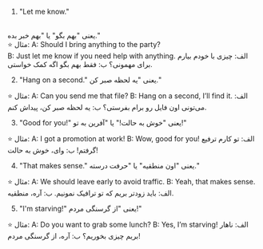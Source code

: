 

1. "Let me know."

<br>
یعنی "بهم بگو" یا "بهم خبر بده."
<br>
⭐ مثال:
A: Should I bring anything to the party?
<br>
B: Just let me know if you need help with anything.
الف: چیزی با خودم بیارم برای مهمونی؟
ب: فقط بهم بگو اگه کمک خواستی.

2. "Hang on a second."
یعنی "یه لحظه صبر کن."

⭐ مثال:
A: Can you send me that file?
B: Hang on a second, I’ll find it.
الف: می‌تونی اون فایل رو برام بفرستی؟
ب: یه لحظه صبر کن، پیداش کنم.

3. "Good for you!"
یعنی "خوش به حالت!" یا "آفرین به تو!"

⭐ مثال:
A: I got a promotion at work!
B: Wow, good for you!
الف: تو کارم ترفیع گرفتم!
ب: وای، خوش به حالت!

4. "That makes sense."
یعنی "اون منطقیه" یا "حرفت درسته."

⭐ مثال:
A: We should leave early to avoid traffic.
B: Yeah, that makes sense.
الف: باید زودتر بریم که تو ترافیک نمونیم.
ب: آره، منطقیه.

5. "I'm starving!"
یعنی "از گرسنگی مردم!"

⭐ مثال:
A: Do you want to grab some lunch?
B: Yes, I’m starving!
الف: ناهار بریم چیزی بخوریم؟
ب: آره، از گرسنگی مردم!
